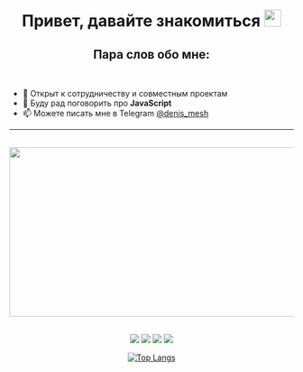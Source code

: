<div align="center">
<h1> Привет, давайте знакомиться
<img src="https://media.giphy.com/media/hvRJCLFzcasrR4ia7z/giphy.gif" width="30px"/>  
</h1>
</div>

<div align="center">
<h2>Пара слов обо мне:</h2>
</div>
<br>

- 👯 Открыт к сотрудничеству и совместным проектам
- 💬 Буду рад поговорить про **JavaScript**
- 📫 Можете писать мне в Telegram [@denis_mesh](https://t.me/denis_mesh)

---
<br>
<div align="center">
  <img src="https://media.giphy.com/media/dWesBcTLavkZuG35MI/giphy.gif" width="680" height="300"/>
</div>

<br>

<div align="center">

![](https://github-profile-summary-cards.vercel.app/api/cards/stats?username=den-mesh&theme=solarized_dark)
![](https://github-profile-summary-cards.vercel.app/api/cards/repos-per-language?username=den-mesh&theme=solarized_dark)
![](https://github-profile-summary-cards.vercel.app/api/cards/most-commit-language?username=den-mesh&theme=solarized_dark)
![](https://github-profile-summary-cards.vercel.app/api/cards/productive-time?username=den-mesh&theme=solarized_dark)

[![Top Langs](https://github-readme-stats.vercel.app/api/top-langs/?username=den-mesh&layout=compact)](https://github.com/anuraghazra/github-readme-stats)
</div>
